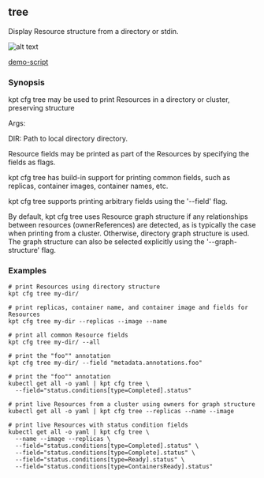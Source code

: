 ## tree

Display Resource structure from a directory or stdin.

![alt text][demo]

[demo-script](../../gifs/cfg-tree.sh)

### Synopsis

kpt cfg tree may be used to print Resources in a directory or cluster, preserving structure

Args:

  DIR:
    Path to local directory directory.

Resource fields may be printed as part of the Resources by specifying the fields as flags.

kpt cfg tree has build-in support for printing common fields, such as replicas, container images,
container names, etc.

kpt cfg tree supports printing arbitrary fields using the '--field' flag.

By default, kpt cfg tree uses Resource graph structure if any relationships between resources (ownerReferences)
are detected, as is typically the case when printing from a cluster. Otherwise, directory graph structure is used. The
graph structure can also be selected explicitly using the '--graph-structure' flag.

### Examples

    # print Resources using directory structure
    kpt cfg tree my-dir/

    # print replicas, container name, and container image and fields for Resources
    kpt cfg tree my-dir --replicas --image --name

    # print all common Resource fields
    kpt cfg tree my-dir/ --all

    # print the "foo"" annotation
    kpt cfg tree my-dir/ --field "metadata.annotations.foo"

    # print the "foo"" annotation
    kubectl get all -o yaml | kpt cfg tree \
      --field="status.conditions[type=Completed].status"

    # print live Resources from a cluster using owners for graph structure
    kubectl get all -o yaml | kpt cfg tree --replicas --name --image

    # print live Resources with status condition fields
    kubectl get all -o yaml | kpt cfg tree \
      --name --image --replicas \
      --field="status.conditions[type=Completed].status" \
      --field="status.conditions[type=Complete].status" \
      --field="status.conditions[type=Ready].status" \
      --field="status.conditions[type=ContainersReady].status"

###

[demo]: https://storage.googleapis.com/kpt-dev/docs/cfg-tree.gif "kpt cfg tree"
[demo-script]: ../../gifs/cfg-tree.sh
